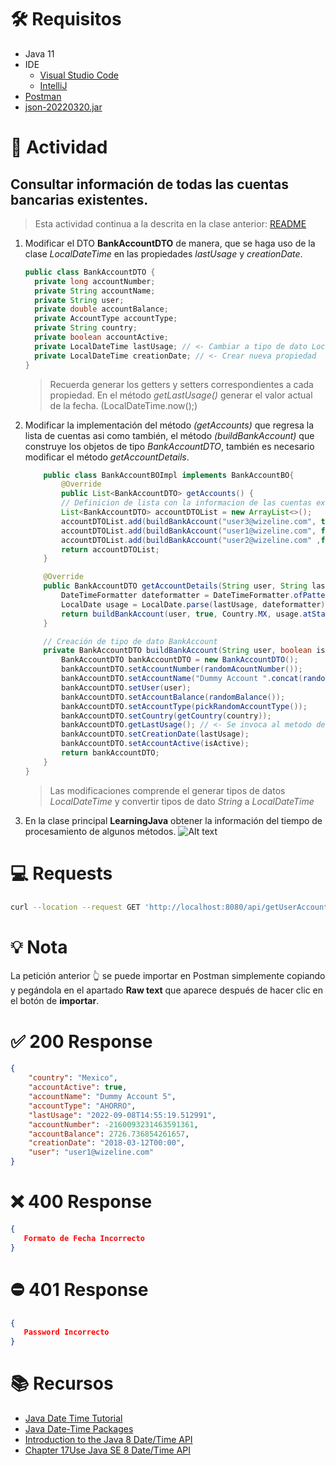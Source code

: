 # :hammer_and_wrench:  Requisitos
- Java 11
- IDE
    * [Visual Studio Code](https://code.visualstudio.com/download)
    * [IntelliJ](https://www.jetbrains.com/idea/download)
- [Postman](https://www.postman.com/downloads/)
- [json-20220320.jar](https://repo1.maven.org/maven2/org/json/json/20220320/)

# :pencil: Actividad
## Consultar información de todas las cuentas bancarias existentes.
> Esta actividad continua a la descrita en la clase anterior: [README](https://github.com/wizelineacademy/BAZJAVA12022/blob/main/3/EstructurasDatos/README.md)
1. Modificar el DTO __BankAccountDTO__ de manera, que se haga uso de la clase _LocalDateTime_ en las propiedades _lastUsage_ y _creationDate_.
    ```java
    public class BankAccountDTO {
      private long accountNumber;
      private String accountName;
      private String user;
      private double accountBalance;
      private AccountType accountType;
      private String country;
      private boolean accountActive;
      private LocalDateTime lastUsage; // <- Cambiar a tipo de dato LocalDateTime
      private LocalDateTime creationDate; // <- Crear nueva propiedad
    }
    ``` 
    > Recuerda generar los getters y setters correspondientes a cada propiedad. En el método _getLastUsage()_ generar el valor actual de la fecha. (LocalDateTime.now();) 

2. Modificar la implementación del método _(getAccounts)_ que regresa la lista de cuentas asi como también, el método _(buildBankAccount)_ que construye los objetos de tipo _BankAccountDTO_, también es necesario modificar el método _getAccountDetails_.
    ```java
        public class BankAccountBOImpl implements BankAccountBO{
            @Override
            public List<BankAccountDTO> getAccounts() {
            // Definicion de lista con la informacion de las cuentas existentes.
            List<BankAccountDTO> accountDTOList = new ArrayList<>();
            accountDTOList.add(buildBankAccount("user3@wizeline.com", true, Country.MX, LocalDateTime.now().minusDays(7)));
            accountDTOList.add(buildBankAccount("user1@wizeline.com", false, Country.FR, LocalDateTime.now().minusMonths(2)));
            accountDTOList.add(buildBankAccount("user2@wizeline.com" ,false, Country.US, LocalDateTime.now().minusYears(4)));
            return accountDTOList;
        }

        @Override
        public BankAccountDTO getAccountDetails(String user, String lastUsage) {
            DateTimeFormatter dateformatter = DateTimeFormatter.ofPattern("dd-MM-yyyy");
            LocalDate usage = LocalDate.parse(lastUsage, dateformatter);
            return buildBankAccount(user, true, Country.MX, usage.atStartOfDay());
        }

        // Creación de tipo de dato BankAccount
        private BankAccountDTO buildBankAccount(String user, boolean isActive, Country country, LocalDateTime lastUsage) {
            BankAccountDTO bankAccountDTO = new BankAccountDTO();
            bankAccountDTO.setAccountNumber(randomAcountNumber());
            bankAccountDTO.setAccountName("Dummy Account ".concat(randomInt()));
            bankAccountDTO.setUser(user);
            bankAccountDTO.setAccountBalance(randomBalance());
            bankAccountDTO.setAccountType(pickRandomAccountType());
            bankAccountDTO.setCountry(getCountry(country));
            bankAccountDTO.getLastUsage(); // <- Se invoca al metodo de acceso get() para obtener la fecha actual
            bankAccountDTO.setCreationDate(lastUsage);
            bankAccountDTO.setAccountActive(isActive);
            return bankAccountDTO;
        }
   }
    ```
   > Las modificaciones comprende el generar tipos de datos _LocalDateTime_ y convertir tipos de dato _String_ a _LocalDateTime_
3. En la clase principal __LearningJava__ obtener la información del tiempo de procesamiento de algunos métodos.
   ![Alt text](./images/date_timeAPI.png "JAVA Date Time API")

# :computer: Requests
``` bash
curl --location --request GET 'http://localhost:8080/api/getUserAccount?user=user1@wizeline.com&password=Pass1@&date=12-03-2018'
```
# :bulb: Nota
La petición anterior :point_up_2: se puede importar en Postman simplemente copiando y pegándola en el apartado __Raw text__ que aparece después de hacer clic en el botón de __importar__.

# :white_check_mark: 200 Response
```json
{
    "country": "Mexico",
    "accountActive": true,
    "accountName": "Dummy Account 5",
    "accountType": "AHORRO",
    "lastUsage": "2022-09-08T14:55:19.512991",
    "accountNumber": -2160093231463591361,
    "accountBalance": 2726.736854261657,
    "creationDate": "2018-03-12T00:00",
    "user": "user1@wizeline.com"
}
``` 
# :x: 400 Response
```json
{
   Formato de Fecha Incorrecto
}
``` 
# :no_entry: 401 Response
```json
{
   Password Incorrecto
}
``` 



# :books: Recursos
- [Java Date Time Tutorial](https://jenkov.com/tutorials/java-date-time/index.html)
- [Java Date-Time Packages](https://docs.oracle.com/javase/8/docs/technotes/guides/datetime/index.html)
- [Introduction to the Java 8 Date/Time API](https://www.baeldung.com/java-8-date-time-intro)
- [Chapter 17Use Java SE 8 Date/Time API](https://www.oreilly.com/library/view/oca-ocp/9781119363392/c17.xhtml)
